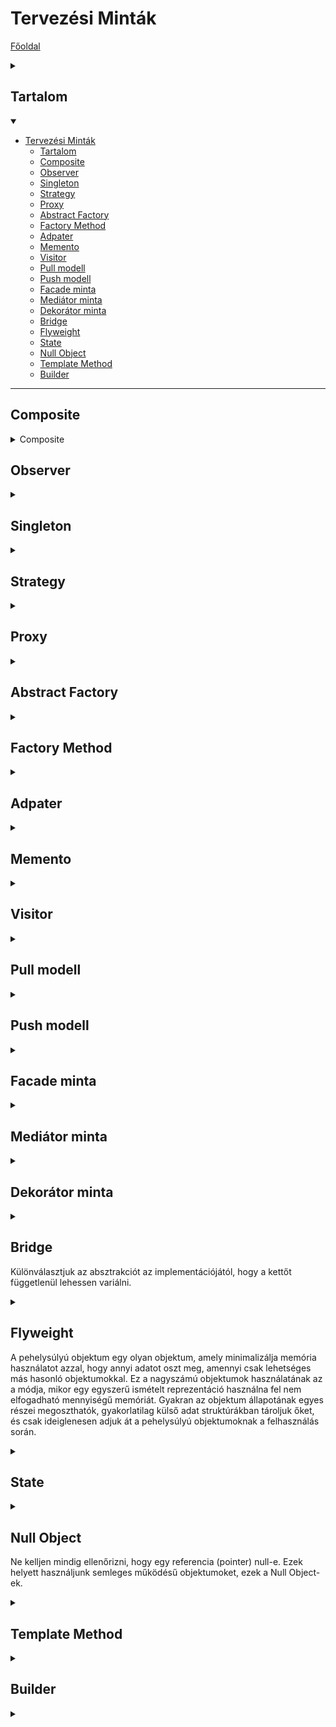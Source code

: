 # Tervezési Minták

[Főoldal](oop.md)
<details>
  <summary></summary>

[Fogalmak](terms.md)

[Elvek](principles.md)

[Heurisztikák](heuristics.md)

[Refaktorálás](refactoring.md)

[Clean-code](cleanCode.md)

[API tervezési elvek](APIDesign.md)

[Elosztott objektumorientáltság](distributed.md)

[Konkurens és párhuzamos minták](concurrentParalell.md)

[Immutable objektumorientáltság](immutable.md)

[C++ Idiómák](idioms.md)

</details>

## Tartalom
<details open>
  <summary></summary>

- [Tervezési Minták](#tervezési-minták)
  - [Tartalom](#tartalom)
  - [Composite](#composite)
  - [Observer](#observer)
  - [Singleton](#singleton)
  - [Strategy](#strategy)
  - [Proxy](#proxy)
  - [Abstract Factory](#abstract-factory)
  - [Factory Method](#factory-method)
  - [Adpater](#adpater)
  - [Memento](#memento)
  - [Visitor](#visitor)
  - [Pull modell](#pull-modell)
  - [Push modell](#push-modell)
  - [Facade minta](#facade-minta)
  - [Mediátor minta](#mediátor-minta)
  - [Dekorátor minta](#dekorátor-minta)
  - [Bridge](#bridge)
  - [Flyweight](#flyweight)
  - [State](#state)
  - [Null Object](#null-object)
  - [Template Method](#template-method)
  - [Builder](#builder)

</details>

---

## Composite

<details>
  <summary>Composite</summary>

Cél:
- Rész-egész viszonyban lévő objektumokat fastruktórába rendez
- A kliensek számára lehetővé teszi, hogy az egyszerű és összetett(kompozit) objektumokat egységesen kezelje egy interface-en keresztül

Példa: Olyan grafikus alkalmazás, amely lehetővé teszi összetett grafikus objektumok létrehozását

[C++ példa.](PatternCodes/composite.cpp)

<p align="center">
    <img src="PatternImages/composite.png" />
</p>

</details>

## Observer

<details>
  <summary></summary>

Cél:
- Egy objektum állapotának megváltozásáról értesít más objektumokat
- Nincsen függőség, maguk az osztályok között (csak az observer-ekkel)

Példa: MVC vagy Document-View

Működés: Egy osztály eltárolja azokat az Observer-eket (interface), amiket értesíteni kell. Ezek értesítésére késpes az osztály. A különböző observer-ek ismerik a megfelelő adatszerkezeti osztályokat és le tudják kérni valamint módosítani azokat.

[C++ példa.](PatternCodes/WeatherStation_-_observer)

<p align="center">
    <img src="PatternImages/observer.png" />
</p>

</details>

## Singleton

<details>
  <summary></summary>

Cél:
- Biztosítja, hogy egy osztályból 1 példány legyen, és azt globálisan el lehessen érni

[C++ példa.](PatternCodes/singleton.cpp)

```
class Singleton
{ 
private:
    static Singleton* instance; 
 protected:   
    Singleton() { } 

public: 
    Singleton(Singleton &other) = delete;
    void operator=(const Singleton &) = delete;
    static Singleton *GetInstance();

    void doSomething() {}
 }

Singleton* Singleton::instance= nullptr;

Singleton *Singleton::GetInstance(c) 
{ 
    if(instance == nullptr)
    { 
        instance = new Singleton(); 
    } 
    return instance; 
}
```

```
Singleton* instance = Singleton::GetInstance();
instance->doSomething();
```

</details>

## Strategy

<details>
  <summary></summary>

Cél: 
- Algoritmusok egységbe zárása, egyszerűen ki lehessen őket cserélni

[C++ példa.](PatternCodes/strategy.cpp)

<p align="center">
    <img src="PatternImages/strategy.png" />
</p>

</details>

## Proxy

<details>
  <summary></summary>

Cél:
- Objektum helyett egy transzparens helyettesítő objektumot használ, mely szabályozza a hozzáférést

Példa: Jogosultságok korlátozása, erőforrás igényes műveletek csak akkor legyenek végrehajtva ha muszály

Magyarázat: A Proxy és az Objektum közös őssel rendelkezik, amit ismer a cliens. A cliens a proxy függvényein keresztül módosítja (akár törli és létrehozza) és lekérdezi a valódi objektumot

<p align="center">
    <img src="PatternImages/proxy.png" />
</p>

</details>

## Abstract Factory

<details>
  <summary></summary>

Cél:
- Interfészt biztosít ahhoz, hogy egymással összefüggő objektumok családjait hozzuk létre konkrét osztály specifikálása nélkül
- Létrehozás egy interfészen keresztül történik, nem függ a létrehozott objektumok konkrét típusától.

<p align="center">
    <img src="PatternImages/abstract_factory.png" />
</p>

<p align="center">
    <img src="PatternImages/abstract_factory2.png" />
</p>


Példa: 
- Ablakos rendszerek, GUI vezérlőelemek

</details>

## Factory Method

<details>
  <summary></summary>

Cél:
- Interfészt definiál objektum létrehozására, de a leszármazott osztályra hagyja a konkrét osztály eldöntését

<p align="center">
    <img src="PatternImages/factory_method.png" />
</p>

</details>

## Adpater

<details>
  <summary></summary>

Cél:
- Osztály interfészét olyanná változtatja, amilyet a kliens vár
- Lehetővé teszi egyébként inkompatibilis osztályok együttműködését

Object Adapter: Megoldás delegációval

<p align="center">
    <img src="PatternImages/adapter1.png" />
</p>

Class Adapter: Megoldás leszármazással

<p align="center">
    <img src="PatternImages/adapter2.png" />
</p>

</details>

## Memento

<details>
  <summary></summary>

Cél: 
- Egységbezárás megsértése nélkül a külvilág számára elérhetővé tenni az objektum belső állapotát
- Célszrű elmenti az objektun állapotát Undo parancshoz

Egy memento objektum készül az aktuális állapotból

<p align="center">
    <img src="PatternImages/memento.png" />
</p>

</details>

## Visitor

<details>
  <summary></summary>

Tehát a visitor „meglátogatja” az alakzatokat, az alakzatok pedig „elfogadják a látogatást”. A ShapeVisitor összes függvényét egyébként lehetne visit()-nek is nevezni, mert a paraméter típusa alapján is történhet a függvény kiválasztása – de ez OOP szempontból lényegtelen.

```
class ShapeVisitor {
    public:
        virtual void visit_rectangle(Rectangle & r) = 0;
        virtual void visit_circle(Circle & r) = 0;
};
 
class Shape {
    public:
        virtual void accept_visitor(ShapeVisitor &sv) = 0;
};
 
class Container {
    public:
        virtual void visit_all(ShapeVisitor &sv) {
            for (...)
                shapes[i]->accept_visitor(sv);
        }
}
```

A visitor tervezési minta hátránya, hogy új típus bevezetését nehezíti meg. Eddig egy új művelet hozzáadásához kellett módosítani az összes alakzatot – most azt nem kell. Mert most új típusú alakzat hozzáadásához kell módosítani az összes visitort – eddig azt nem kellett.

</details>

## Pull modell

<details>
  <summary></summary>

Minta, a grafika és modell kapcsolatára.

Jellemzői:
- grafika folyamatosan lekérdezi a modell állapotát
- a grafikát bizonyos időnként újra rajzoljuk, támaszkodva a modell aktuális állapotára
- lehetnek felesleges vagy nem elég frissítések

<p align="center">
    <img src="PatternImages/pull.png" />
</p>

</details>

## Push modell

<details>
  <summary></summary>

Minta, a grafika és modell kapcsolatára.

Jellemzői:
- modell értesíti a grafikát amennyiben valami változott
-  csak akkor rajzolunk újra, amikor ténylegesen szükséges
- lehetnek felesleges vagy nem elég frissítések

<p align="center">
    <img src="PatternImages/push.png" />
</p>

</details>


## Facade minta

<details>
  <summary></summary>

Valaki egy könnyebb vagy leegyszerűsített interfészt szeretne egy alatta lévő megvalósítási objektumhoz.

<p align="center">
    <img src="PatternImages/facade.png" />
</p>

</details>

## Mediátor minta

<details>
  <summary></summary>

Megszabja, miképp viselkedjen objektumok egy csoportja. Azáltal segíti a laza csatolást, hogy megelőzi, hogy az objektumok egymásra közvetlenül hivatkozzanak.

</details>

## Dekorátor minta

<details>
  <summary></summary>

Lehetővé teszi adott objektumokhoz más viselkedések hozzáadását akár statikusan, akár dinamikusan anélkül, hogy hatással lenne az azonos osztályból származó többi objektumra.

<p align="center">
    <img src="PatternImages/decorator.png" />
</p>

</details>


## Bridge

Különválasztjuk az absztrakciót az implementációjától, hogy a kettőt függetlenül lehessen variálni.

<details>
  <summary></summary>

<p align="center">
    <img src="PatternImages/bridge.png" />
</p>

[C++ példa.](PatternCodes/bridge.cpp)

</details>

## Flyweight

A pehelysúlyú objektum egy olyan objektum, amely minimalizálja memória használatot azzal, hogy annyi adatot oszt meg, amennyi csak lehetséges más hasonló objektumokkal. Ez a nagyszámú objektumok használatának az a módja, mikor egy egyszerű ismételt reprezentáció használna fel nem elfogadható mennyiségű memóriát. Gyakran az objektum állapotának egyes részei megoszthatók, gyakorlatilag külső adat struktúrákban tároljuk őket, és csak ideiglenesen adjuk át a pehelysúlyú objektumoknak a felhasználás során.

<details>
  <summary></summary>

Például egy szövegszerkesztő esetén kiszervezzük az azonos karakterek közös tulajdonságait egy osztályba, amit aztán minden előfordulás ismere és tud használni.

</details>


## State

<details>
  <summary></summary>

</details>


## Null Object

Ne kelljen mindig ellenőrizni, hogy egy referencia (pointer) null-e. Ezek helyett használjunk semleges működésű objektumoket, ezek a Null Object-ek.

<details>
  <summary></summary>

[C++ példa.](PatternCodes/nullObject.cpp)

</details>

## Template Method

<details>
  <summary></summary>


</details>

## Builder

<details>
  <summary></summary>


</details>